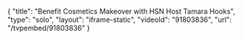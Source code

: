 {
    "title": "Benefit Cosmetics Makeover with HSN Host Tamara Hooks",
    "type": "solo",
    "layout": "iframe-static",
    "videoId": "91803836",
    "url": "\/tvpembed\/91803836"
}